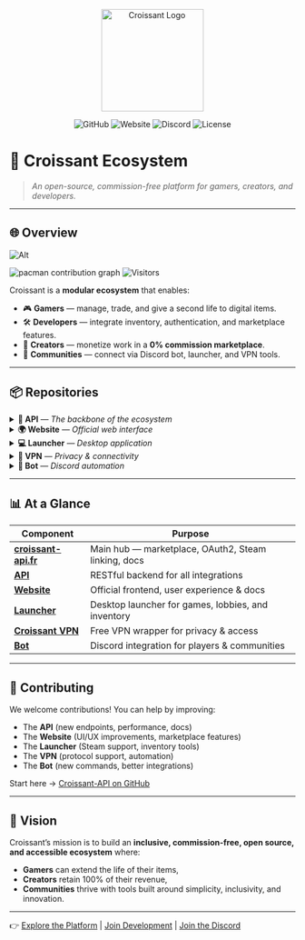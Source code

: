 

<p align="center">
  <img src="https://croissant-api.fr/assets/icons/apple-icon-180x180.png" alt="Croissant Logo" width="180"/>  <br>
</p>  

<p align="center">
  <a href="https://github.com/Croissant-API" style="text-decoration: none; color: inherit;"><img src="https://img.shields.io/badge/GitHub-Croissant--API-181717?logo=github" alt="GitHub"/></a>
  <a href="https://croissant-api.fr" style="text-decoration: none; color: inherit;"><img src="https://img.shields.io/website?url=https%3A%2F%2Fcroissant-api.fr&label=croissant-api.fr" alt="Website"/></a>
  <a href="https://discord.gg/croissant" style="text-decoration: none; color: inherit;"><img src="https://img.shields.io/discord/croissant?color=5865F2&label=Discord&logo=discord&logoColor=white" alt="Discord"/></a>
  <a href="https://github.com/Croissant-API/API/blob/main/LICENSE" style="text-decoration: none; color: inherit;"><img src="https://img.shields.io/github/license/Croissant-API/API" alt="License"/></a><br>
</p>

# 🍪 Croissant Ecosystem
> *An open-source, commission-free platform for gamers, creators, and developers.*

---

## 🌐 Overview

![Alt](https://repobeats.axiom.co/api/embed/61b65581a791e0ca3fa95c610179d660f6d8f4be.svg "Repobeats analytics image")

<picture>
  <img alt="pacman contribution graph" src="https://profile-readme-generator.com/assets/pacman.svg">
</picture>

  <img src="https://counter.seku.su/cmoe?name=croissant&theme=r34" alt="Visitors"/>


Croissant is a **modular ecosystem** that enables:

* 🎮 **Gamers** — manage, trade, and give a second life to digital items.
* 🛠️ **Developers** — integrate inventory, authentication, and marketplace features.
* 🎨 **Creators** — monetize work in a **0% commission marketplace**.
* 🤝 **Communities** — connect via Discord bot, launcher, and VPN tools.

---

## 📦 Repositories

<details>
  <summary><b>🔌 API</b> — <i>The backbone of the ecosystem</i></summary>  

* [Croissant API](https://github.com/Croissant-API/API)  
  The **RESTful backend** that powers the entire Croissant ecosystem.  
  - Provides **authentication & OAuth2** for users and developers.  
  - Manages **inventories** and synchronizes virtual items across platforms.  
  - Handles **marketplace transactions** with a **0% commission** model.  
  - Offers **multiplayer lobbies** for seamless community play.  
  - Serves as the integration point for the Website, Launcher, and Bot.  

</details>  

<details>
  <summary><b>🌍 Website</b> — <i>Official web interface</i></summary>  

* [Croissant Website](https://github.com/Croissant-API/Website)  
  The **main web portal** and first point of contact for players, creators, and developers.  
  - Clean **UI/UX** for browsing the marketplace and managing inventories.  
  - Provides **documentation** for developers integrating with the API.  
  - Supports **account management** (login, Steam linking, profile settings).  
  - Built for accessibility, ensuring both new users and experienced devs can navigate with ease.  

</details>  

<details>
  <summary><b>💻 Launcher</b> — <i>Desktop application</i></summary>  

* [Croissant Launcher](https://github.com/Croissant-API/Launcher)  
  A **desktop client** that brings Croissant features directly to the user’s machine.  
  - Handles **authentication sessions** and secure logins.  
  - Provides access to **inventories** and enables **game launching**.  
  - Integrates with **Steam** to connect and sync player inventories.  
  - Manages **updates and patches** for a streamlined experience.  
  - Serves as a bridge between the API and local games/software.  

</details>  

<details>
  <summary><b>🔐 VPN</b> — <i>Privacy & connectivity</i></summary>  

* [Croissant VPN](https://github.com/Croissant-API/Croissant-VPN)  
  A lightweight tool providing network flexibility and security.  
  - Wrapper for **OpenVPN** (with planned **L2TP** support).  
  - Automates the use of `.ovpn` configuration files.  
  - Gives users access to **a wide pool of free IP addresses**.  
  - Helps bypass regional restrictions or blocked services.  
  - Designed for simple integration and minimal setup.  

</details>  

<details>
  <summary><b>🤖 Bot</b> — <i>Discord automation</i></summary>  

* [Croissant Bot](https://github.com/Croissant-API/Bot)  
  An extension of Croissant into **Discord**, bringing the ecosystem directly to communities.  
  - Enables **inventory management** and **item trades** via chat commands.  
  - Allows users to **join and manage multiplayer lobbies** without leaving Discord.  
  - Helps foster a more active community through **automation and notifications**.  
  - Acts as a lightweight alternative to the launcher for community-driven features.  

</details>  


---

## 📊 At a Glance

| Component                                                           | Purpose                                             |
| ------------------------------------------------------------------- | --------------------------------------------------- |
| [**croissant-api.fr**](https://croissant-api.fr)                    | Main hub — marketplace, OAuth2, Steam linking, docs |
| [**API**](https://github.com/Croissant-API/API)                     | RESTful backend for all integrations                |
| [**Website**](https://github.com/Croissant-API/Website)             | Official frontend, user experience & docs           |
| [**Launcher**](https://github.com/Croissant-API/Launcher)           | Desktop launcher for games, lobbies, and inventory  |
| [**Croissant VPN**](https://github.com/Croissant-API/Croissant-VPN) | Free VPN wrapper for privacy & access               |
| [**Bot**](https://github.com/Croissant-API/Bot)                     | Discord integration for players & communities       |

---

## 🤝 Contributing

We welcome contributions!
You can help by improving:

* The **API** (new endpoints, performance, docs)
* The **Website** (UI/UX improvements, marketplace features)
* The **Launcher** (Steam support, inventory tools)
* The **VPN** (protocol support, automation)
* The **Bot** (new commands, better integrations)

Start here → [Croissant-API on GitHub](https://github.com/Croissant-API)

---

## 🌟 Vision

Croissant’s mission is to build an **inclusive, commission-free, open source, and accessible ecosystem** where:

* **Gamers** can extend the life of their items,
* **Creators** retain 100% of their revenue,
* **Communities** thrive with tools built around simplicity, inclusivity, and innovation.

---

👉 [Explore the Platform](https://croissant-api.fr) | [Join Development](https://github.com/Croissant-API) | [Join the Discord](https://discord.gg/croissant)
